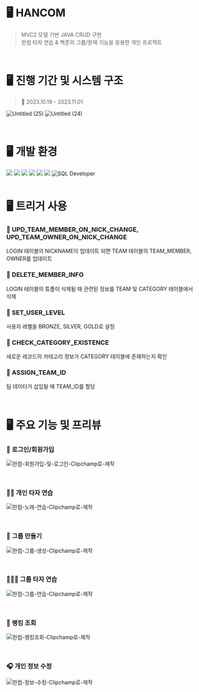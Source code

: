 # 🖥️ HANCOM

> MVC2 모델 기반 JAVA CRUD 구현<br/>
> 한컴 타자 연습 & 백준의 그룹/문제 기능을 응용한 개인 프로젝트

<br/>

# 🖥️ 진행 기간 및 시스템 구조
> 📅  2023.10.19  - 2023.11.01

![Untitled (25)](https://github.com/ksweeni/ksweeni/assets/77386337/f6f6342c-d296-4a67-8487-a6366da1259b)
![Untitled (24)](https://github.com/ksweeni/ksweeni/assets/77386337/3cc08762-efc7-46ba-b584-07491423ebab)

<br/>

# 🖥️ 개발 환경

<div>
   <img src="https://img.shields.io/badge/Eclipse-2C2255?style=plastic&logo=Eclipse IDE&logoColor=white"/>

  <img src="https://img.shields.io/badge/Java-007396?style=plastic&logo=openjdk&logoColor=white"/>
  <img src="https://img.shields.io/badge/CSS3-1572B6?style=plastic&logo=CSS3&logoColor=white"/>
  <img src="https://img.shields.io/badge/HTML5-E34F26?style=plastic&logo=HTML5&logoColor=white"/>


  <img src="https://img.shields.io/badge/SQL-548294?style=plastic&logo=SQLite&logoColor=white"/>
<img src="https://img.shields.io/badge/Oracle-003B57?style=plastic&logo=Oracle&logoColor=white"/>

  <img alt="SQL Developer" src ="https://img.shields.io/badge/SQL Developer-2AB1AC.svg?&style=plastic&logo=Databricks&logoColor=white"/>

</div>

<br/>


# 🖥️ 트리거 사용
### 🔨 UPD_TEAM_MEMBER_ON_NICK_CHANGE, UPD_TEAM_OWNER_ON_NICK_CHANGE
LOGIN 테이블의 NICKNAME이 업데이트 되면 TEAM 테이블의 TEAM_MEMBER, OWNER를 업데이트
### 🔨 DELETE_MEMBER_INFO
LOGIN 테이블의 튜플이 삭제될 때 관련된 정보를 TEAM 및 CATEGORY 테이블에서 삭제
### 🔨 SET_USER_LEVEL
사용자 레벨을 BRONZE, SILVER, GOLD로 설정
### 🔨 CHECK_CATEGORY_EXISTENCE
새로운 레코드의 카테고리 정보가 CATEGORY 테이블에 존재하는지 확인
### 🔨 ASSIGN_TEAM_ID
팀 데이터가 삽입될 때 TEAM_ID를 할당

<br/>


# 🖥️ 주요 기능 및 프리뷰

### 🎊 로그인/회원가입
![한컴-회원가입-및-로그인-Clipchamp로-제작](https://github.com/ksweeni/ksweeni/assets/77386337/c93d1a69-99c3-4f2d-afbd-cc1c59c51917)

<br/>

### 👩‍💻 개인 타자 연습
![한컴-노래-연습-Clipchamp로-제작](https://github.com/ksweeni/ksweeni/assets/77386337/99b319a2-4216-4843-a200-9b008311771d)

<br/>

### 🙌 그룹 만들기
![한컴-그룹-생성-Clipchamp로-제작](https://github.com/ksweeni/ksweeni/assets/77386337/be62df0e-721f-493c-8fae-c5381324f1c6)

<br/>

### 👩‍👧‍👦 그룹 타자 연습
![한컴-그룹-연습-Clipchamp로-제작](https://github.com/ksweeni/ksweeni/assets/77386337/d7d79439-9188-471e-9748-22bdea04b9dc)

<br/>


### 🧩 랭킹 조회
![한컴-랭킹조회-Clipchamp로-제작](https://github.com/ksweeni/ksweeni/assets/77386337/b0974837-47e2-45d4-8ab3-12b7e4c732ed)

<br/>

### 🎧 개인 정보 수정
![한컴-정보-수정-Clipchamp로-제작](https://github.com/ksweeni/ksweeni/assets/77386337/94de4336-e8e6-41c4-8335-bceeea601535)

<br/>
